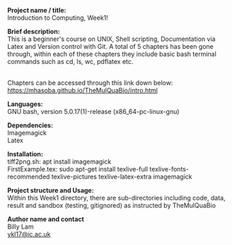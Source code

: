 **Project name / title:**
<br> Introduction to Computing, Week1!

**Brief description:**
<br> This is a beginner's course on UNIX, Shell scripting, Documentation via Latex and Version control with Git. A total of 5 chapters has been gone through, within each of these chapters they include basic bash terminal commands such as cd, ls, wc, pdflatex etc.

<br> Chapters can be accessed through this link down below:
<br> https://mhasoba.github.io/TheMulQuaBio/intro.html

**Languages:**
<br> GNU bash, version 5.0.17(1)-release (x86_64-pc-linux-gnu)

**Dependencies:**
<br> Imagemagick
<br> Latex

**Installation:** 
<br> tiff2png.sh: apt install imagemagick
<br> FirstExample.tex: sudo apt-get install texlive-full texlive-fonts-recommended texlive-pictures texlive-latex-extra imagemagick    

**Project structure and Usage:**
<br> Within this Week1 directory, there are sub-directories including code, data, result and sandbox (testing, gitignored) as instructed by TheMulQuaBio

**Author name and contact**
<br> Billy Lam
<br> ykl17@ic.ac.uk